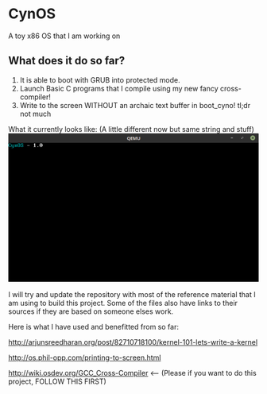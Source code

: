 # CynOS
A toy x86 OS that I am working on

## What does it do so far?
1. It is able to boot with GRUB into protected mode.
2. Launch Basic C programs that I compile using my new fancy cross-compiler!
3. Write to the screen WITHOUT an archaic text buffer in boot_cyno!
tl;dr not much

What it currently looks like: (A little different now but same string and stuff)
![Start Screen - Sep 7, 2016](https://github.com/TheCynosure/CynOS/blob/master/CynOS_Images/Sep7-StartScreen.png)


I will try and update the repository with most of the reference material that I am using to build this project. Some of the files also have links to their sources if they are based on someone elses work.

Here is what I have used and benefitted from so far:

http://arjunsreedharan.org/post/82710718100/kernel-101-lets-write-a-kernel

http://os.phil-opp.com/printing-to-screen.html

http://wiki.osdev.org/GCC_Cross-Compiler <-- (Please if you want to do this project, FOLLOW THIS FIRST)
